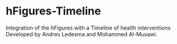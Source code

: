 # hFigures-Timeline
Integration of the hFigures with a Timeline of health interventions
Developed by Andres Ledesma and Mohammed Al-Musawi.
